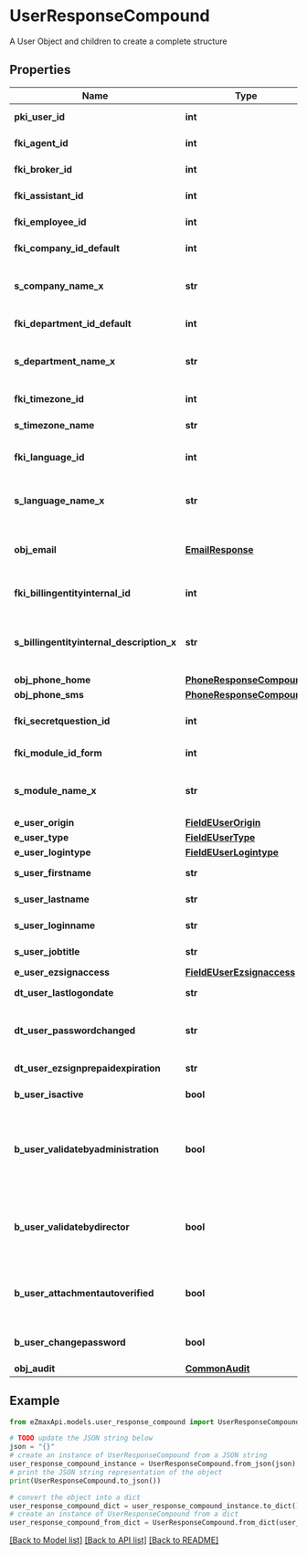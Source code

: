 # UserResponseCompound

A User Object and children to create a complete structure

## Properties

Name | Type | Description | Notes
------------ | ------------- | ------------- | -------------
**pki_user_id** | **int** | The unique ID of the User | 
**fki_agent_id** | **int** | The unique ID of the Agent. | [optional] 
**fki_broker_id** | **int** | The unique ID of the Broker. | [optional] 
**fki_assistant_id** | **int** | The unique ID of the Assistant. | [optional] 
**fki_employee_id** | **int** | The unique ID of the Employee. | [optional] 
**fki_company_id_default** | **int** | The unique ID of the Company | 
**s_company_name_x** | **str** | The Name of the Company in the language of the requester | 
**fki_department_id_default** | **int** | The unique ID of the Department | 
**s_department_name_x** | **str** | The Name of the Department in the language of the requester | 
**fki_timezone_id** | **int** | The unique ID of the Timezone | 
**s_timezone_name** | **str** | The description of the Timezone | 
**fki_language_id** | **int** | The unique ID of the Language.  Valid values:  |Value|Description| |-|-| |1|French| |2|English| | 
**s_language_name_x** | **str** | The Name of the Language in the language of the requester | 
**obj_email** | [**EmailResponse**](EmailResponse.md) | An Email Object and children to create a complete structure | 
**fki_billingentityinternal_id** | **int** | The unique ID of the Billingentityinternal. | 
**s_billingentityinternal_description_x** | **str** | The description of the Billingentityinternal in the language of the requester | 
**obj_phone_home** | [**PhoneResponseCompound**](PhoneResponseCompound.md) |  | [optional] 
**obj_phone_sms** | [**PhoneResponseCompound**](PhoneResponseCompound.md) |  | [optional] 
**fki_secretquestion_id** | **int** | The unique ID of the Secretquestion.  Valid values:  |Value|Description| |-|-| |1|The name of the hospital in which you were born| |2|The name of your grade school| |3|The last name of your favorite teacher| |4|Your favorite sports team| |5|Your favorite TV show| |6|Your favorite movie| |7|The name of the street on which you grew up| |8|The name of your first employer| |9|Your first car| |10|Your favorite food| |11|The name of your first pet| |12|Favorite musician/band| |13|What instrument you play| |14|Your father&#39;s middle name| |15|Your mother&#39;s maiden name| |16|Name of your eldest child| |17|Your spouse&#39;s middle name| |18|Favorite restaurant| |19|Childhood nickname| |20|Favorite vacation destination| |21|Your boat&#39;s name| |22|Date of Birth (YYYY-MM-DD)| |22|Secret Code| |22|Your reference code| | [optional] 
**fki_module_id_form** | **int** | The unique ID of the Module | [optional] 
**s_module_name_x** | **str** | The Name of the Module in the language of the requester | [optional] 
**e_user_origin** | [**FieldEUserOrigin**](FieldEUserOrigin.md) |  | 
**e_user_type** | [**FieldEUserType**](FieldEUserType.md) |  | 
**e_user_logintype** | [**FieldEUserLogintype**](FieldEUserLogintype.md) |  | 
**s_user_firstname** | **str** | The first name of the user | 
**s_user_lastname** | **str** | The last name of the user | 
**s_user_loginname** | **str** | The login name of the User. | 
**s_user_jobtitle** | **str** | The job title of the user | [optional] 
**e_user_ezsignaccess** | [**FieldEUserEzsignaccess**](FieldEUserEzsignaccess.md) |  | 
**dt_user_lastlogondate** | **str** | The last logon date of the User | [optional] 
**dt_user_passwordchanged** | **str** | The date at which the User&#39;s password was last changed | [optional] 
**dt_user_ezsignprepaidexpiration** | **str** | The eZsign prepaid expiration date | [optional] 
**b_user_isactive** | **bool** | Whether the User is active or not | 
**b_user_validatebyadministration** | **bool** | Whether if the transactions in which the User is implicated must be validated by administrative personnel or not | [optional] 
**b_user_validatebydirector** | **bool** | Whether if the transactions in which the User is implicated must be validated by a director or not | [optional] 
**b_user_attachmentautoverified** | **bool** | Whether if Attachments uploaded by the User must be validated or not | [optional] 
**b_user_changepassword** | **bool** | Whether if the User is forced to change its password | 
**obj_audit** | [**CommonAudit**](CommonAudit.md) |  | 

## Example

```python
from eZmaxApi.models.user_response_compound import UserResponseCompound

# TODO update the JSON string below
json = "{}"
# create an instance of UserResponseCompound from a JSON string
user_response_compound_instance = UserResponseCompound.from_json(json)
# print the JSON string representation of the object
print(UserResponseCompound.to_json())

# convert the object into a dict
user_response_compound_dict = user_response_compound_instance.to_dict()
# create an instance of UserResponseCompound from a dict
user_response_compound_from_dict = UserResponseCompound.from_dict(user_response_compound_dict)
```
[[Back to Model list]](../README.md#documentation-for-models) [[Back to API list]](../README.md#documentation-for-api-endpoints) [[Back to README]](../README.md)


